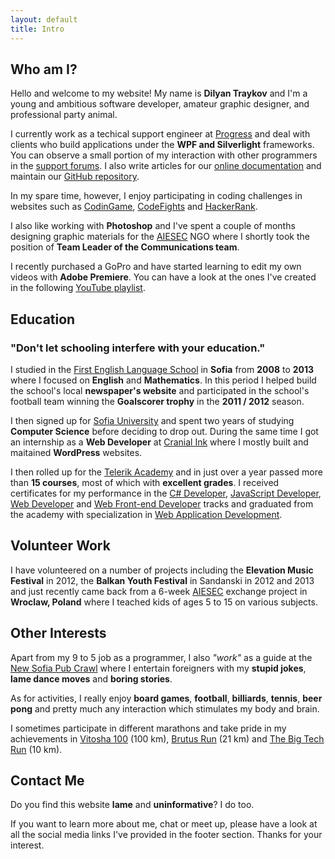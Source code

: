 ```yaml
---
layout: default
title: Intro
---
```


## <i class="fa fa-question-circle" aria-hidden="true"></i> Who am I?

Hello and welcome to my website! My name is **Dilyan Traykov** and I'm a young and ambitious software developer, amateur graphic designer, and professional party animal.

I currently work as a techical support engineer at [Progress](https://www.progress.com/) and deal with clients who build applications under the **WPF and Silverlight** frameworks. You can observe a small portion of my interaction with other programmers in the [support forums](https://www.telerik.com/forums/wpf). I also write articles for our [online documentation](https://docs.telerik.com/devtools/wpf/introduction) and maintain our [GitHub repository](https://github.com/telerik/xaml-docs).

In my spare time, however, I enjoy participating in coding challenges in websites such as [CodinGame](https://www.codingame.com/profile/aeba2564473c943a5c7e7799b2122b940304311), [CodeFights](https://codefights.com/profile/dTraykov) and [HackerRank](https://www.hackerrank.com/dtraykov94).

I also like working with **Photoshop** and I've spent a couple of months designing graphic materials for the [AIESEC](http://aiesec.bg/) NGO where I shortly took the position of **Team Leader of the Communications team**.

I recently purchased a GoPro and have started learning to edit my own videos with **Adobe Premiere**. You can have a look at the ones I've created in the following [YouTube playlist](https://www.youtube.com/playlist?list=PLWFU5U48cQnTxrT-OaUY8vsdKb0VyfTGx).

## <i class="fa fa-graduation-cap" aria-hidden="true"></i> Education

### "Don't let schooling interfere with your education."

I studied in the [First English Language School](https://www.fels-sofia.org/) in **Sofia** from **2008** to **2013** where I focused on **English** and **Mathematics**. In this period I helped build the school's local **newspaper's website** and participated in the school's football team winning the **Goalscorer trophy** in the **2011 / 2012** season.

I then signed up for [Sofia University](https://www.uni-sofia.bg/) and spent two years of studying **Computer Science** before deciding to drop out. During the same time I got an internship as a **Web Developer** at [Cranial Ink](https://www.cranialink.com/) where I mostly built and maitained **WordPress** websites.

I then rolled up for the [Telerik Academy](http://telerikacademy.com/) and in just over a year passed more than **15 courses**, most of which with **excellent grades**. I received certificates for my performance in the [C# Developer](http://my.telerikacademy.com/certificates/View/1587/30ce1177), [JavaScript Developer](https://my.telerikacademy.com/certificates/view/1684/dc9899b8), [Web Developer](https://my.telerikacademy.com/Certificates/View/1964/89e94b9a) and [Web Front-end Developer](http://my.telerikacademy.com/certificates/View/2179/d3b5390d) tracks and graduated from the academy with specialization in [Web Application Development](https://my.telerikacademy.com/certificates/view/1783/0b31ed0f).

## <i class="fas fa-hands-helping" aria-hidden="true"></i> Volunteer Work

I have volunteered on a number of projects including the **Elevation Music Festival** in 2012, the **Balkan Youth Festival** in Sandanski in 2012 and 2013 and just recently came back from a 6-week [AIESEC](http://aiesec.bg/) exchange project in **Wroclaw, Poland** where I teached kids of ages 5 to 15 on various subjects. 

## <i class="fa fa-beer" aria-hidden="true"></i> Other Interests

Apart from my 9 to 5 job as a programmer, I also *"work"* as a guide at the [New Sofia Pub Crawl](http://www.thenewsofiapubcrawl.com/) where I entertain foreigners with my **stupid jokes**, **lame dance moves** and **boring stories**.

As for activities, I really enjoy **board games**, **football**, **billiards**, **tennis**, **beer pong** and pretty much any interaction which stimulates my body and brain.

I sometimes participate in different marathons and take pride in my achievements in [Vitosha 100](http://vitosha100km.bg/) (100 km), [Brutus Run](http://brutusrun.com/) (21 km) and [The Big Tech Run](http://techrun.bg/the-big-tech-run/) (10 km).

## <i class="fa fa-envelope" aria-hidden="true"></i> Contact Me

Do you find this website **lame** and **uninformative**? I do too.

If you want to learn more about me, chat or meet up, please have a look at all the social media links I've provided in the footer section. Thanks for your interest.
